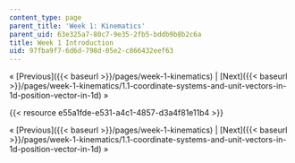 ```yaml
---
content_type: page
parent_title: 'Week 1: Kinematics'
parent_uid: 63e325a7-80c7-9e35-2fb5-bddb9b8b2c6a
title: Week 1 Introduction
uid: 97fba9f7-6d6d-798d-05e2-c866432eef63
---
```


« [Previous]({{< baseurl >}}/pages/week-1-kinematics) | [Next]({{< baseurl >}}/pages/week-1-kinematics/1.1-coordinate-systems-and-unit-vectors-in-1d-position-vector-in-1d) »

{{< resource e55a1fde-e531-a4c1-4857-d3a4f81e11b4 >}}

« [Previous]({{< baseurl >}}/pages/week-1-kinematics) | [Next]({{< baseurl >}}/pages/week-1-kinematics/1.1-coordinate-systems-and-unit-vectors-in-1d-position-vector-in-1d) »